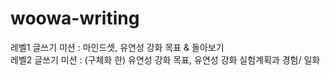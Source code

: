 # woowa-writing
레벨1 글쓰기 미션 : 마인드셋, 유연성 강화 목표 & 돌아보기 <br/>
레벨2 글쓰기 미션 : (구체화 한) 유연성 강화 목표, 유연성 강화 실험계획과 경험/ 일화
